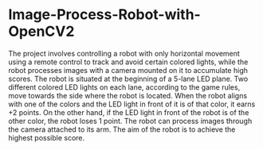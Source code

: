 # Image-Process-Robot-with-OpenCV2
The project involves controlling a robot with only horizontal movement using a remote control to track and avoid certain colored lights, while the robot processes images with a camera mounted on it to accumulate high scores. The robot is situated at the beginning of a 5-lane LED plane. Two different colored LED lights on each lane, according to the game rules, move towards the side where the robot is located. When the robot aligns with one of the colors and the LED light in front of it is of that color, it earns +2 points. On the other hand, if the LED light in front of the robot is of the other color, the robot loses 1 point. The robot can process images through the camera attached to its arm. The aim of the robot is to achieve the highest possible score.
